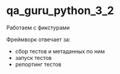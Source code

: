 # qa_guru_python_3_2
Работаем с фикстурами


Фреймворк отвечает за:
 - сбор тестов и метаданных по ним
 - запуск тестов
 - репортинг тестов